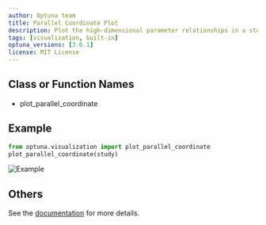 ```yaml
---
author: Optuna team
title: Parallel Coordinate Plot
description: Plot the high-dimensional parameter relationships in a study.
tags: [visualization, built-in]
optuna_versions: [3.6.1]
license: MIT License
---
```


## Class or Function Names

- plot_parallel_coordinate

## Example

```python
from optuna.visualization import plot_parallel_coordinate
plot_parallel_coordinate(study)
```

![Example](images/thumbnail.png "Example")

## Others

See the [documentation](https://optuna.readthedocs.io/en/stable/reference/visualization/generated/optuna.visualization.plot_parallel_coordinate.html) for more details.
